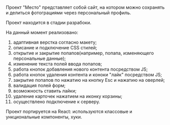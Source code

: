 Проект "Место" представляет собой сайт, на котором можно сохранять и делиться фотограциями через персональный профиль.

Проект находится в стадии разрабоки. 

На данный момент реализовано:

1. адаптивная верстка согласно макету;
2. описание и подключение CSS стилей;
3. открытие и закрытие попапов(например, попапа, изменяющего персональные данные);
4. изменение текста полей ввода попапов;
5. работа кнопок добавления нового контента посредством JS;
6. работа кнопок удаления контента и коноки "лайк" посредством JS;
7. закрытие попапов по нажатию на кнопку Esc и нажатию на оверлей;
8. валидация полей форм;
9. возможность ставить лайки;
10. удаление карточек нажатием на иконку корзины;
11. осуществлено подключение к серверу.

Проект портируется на React: используются классовые и ункциональные компоненты, хуки. 
